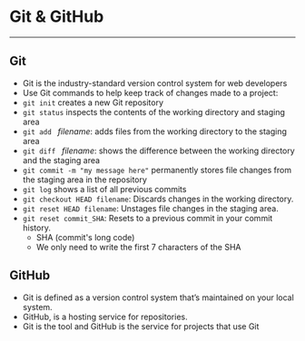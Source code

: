 # Git & GitHub
---
## Git
* Git is the industry-standard version control system for web developers
* Use Git commands to help keep track of changes made to a project:
* `git init` creates a new Git repository
* `git status` inspects the contents of the working directory and staging area
* `git add ` *filename*: adds files from the working directory to the staging area
* `git diff ` *filename*: shows the difference between the working directory and the staging area
* `git commit -m "my message here"` permanently stores file changes from the staging area in the repository
* `git log` shows a list of all previous commits
* `git checkout HEAD filename`: Discards changes in the working directory.
* `git reset HEAD filename`: Unstages file changes in the staging area.
* `git reset commit_SHA`: Resets to a previous commit in your commit history.
    * SHA (commit's long code)
    * We only need to write the first 7 characters of the SHA

## GitHub

* Git is defined as a version control system that’s maintained on your local system.
* GitHub, is a hosting service for repositories.
* Git is the tool and GitHub is the service for projects that use Git


